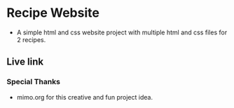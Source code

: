 # Recipe Website

* A simple html and css website project with multiple html and css files for 2 recipes.

## Live link



### Special Thanks

* mimo.org for this creative and fun project idea.